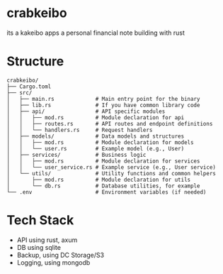 # crabkeibo
its a kakeibo apps a personal financial note building with rust


# Structure 
```
crabkeibo/
├── Cargo.toml
├── src/
│   ├── main.rs             # Main entry point for the binary
│   ├── lib.rs              # If you have common library code
│   ├── api/                # API specific modules
│   │   ├── mod.rs          # Module declaration for api
│   │   ├── routes.rs       # API routes and endpoint definitions
│   │   └── handlers.rs     # Request handlers
│   ├── models/             # Data models and structures
│   │   ├── mod.rs          # Module declaration for models
│   │   └── user.rs         # Example model (e.g., User)
│   ├── services/           # Business logic
│   │   ├── mod.rs          # Module declaration for services
│   │   └── user_service.rs # Example service (e.g., User service)
│   └── utils/              # Utility functions and common helpers
│       ├── mod.rs          # Module declaration for utils
│       └── db.rs           # Database utilities, for example
└── .env                    # Environment variables (if needed)
```

# Tech Stack
- API using rust, axum
- DB using sqlite
- Backup, using DC Storage/S3
- Logging, using mongodb
